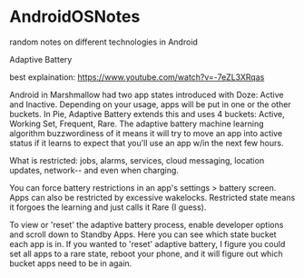 # AndroidOSNotes
random notes on different technologies in Android


Adaptive Battery

best explaination:
https://www.youtube.com/watch?v=-7eZL3XRqas

Android in Marshmallow had two app states introduced with Doze: Active and Inactive.  Depending on your usage, apps will be put in one or the other buckets.  In Pie, Adaptive Battery extends this and uses 4 buckets: Active, Working Set, Frequent, Rare.  The adaptive battery machine learning algorithm buzzwordiness of it means it will try to move an app into active status if it learns to expect that you'll use an app w/in the next few hours.

What is restricted: jobs, alarms, services, cloud messaging, location updates, network-- and even when charging.

You can force battery restrictions in an app's settings > battery screen.  Apps can also be restricted by excessive wakelocks.  Restricted state means it forgoes the learning and just calls it Rare (I guess).

To view or 'reset' the adaptive battery process, enable developer options and scroll down to Standby Apps.  Here you can see which state bucket each app is in.  If you wanted to 'reset' adaptive battery, I figure you could set all apps to a rare state, reboot your phone, and it will figure out which bucket apps need to be in again.
